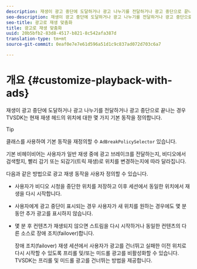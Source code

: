 ```yaml
---
description: 재생이 광고 중단에 도달하거나 광고 나누기를 전달하거나 광고 중단으로 끝나는 경우 TVSDK는 현재 재생 헤드의 위치에 대한 몇 가지 기본 동작을 정의합니다.
seo-description: 재생이 광고 중단에 도달하거나 광고 나누기를 전달하거나 광고 중단으로 끝나는 경우 TVSDK는 현재 재생 헤드의 위치에 대한 몇 가지 기본 동작을 정의합니다.
seo-title: 광고로 재생 맞춤화
title: 광고로 재생 맞춤화
uuid: 20b5bfb2-83d8-4517-b821-8c542afa387d
translation-type: tm+mt
source-git-commit: 0eaf0e7e7e61d596a51d1c9c837ad072d703c6a7

---
```



# 개요 {#customize-playback-with-ads}

재생이 광고 중단에 도달하거나 광고 나누기를 전달하거나 광고 중단으로 끝나는 경우 TVSDK는 현재 재생 헤드의 위치에 대한 몇 가지 기본 동작을 정의합니다.

>[!TIP]
>
>클래스를 사용하여 기본 동작을 재정의할 수 `AdBreakPolicySelector` 있습니다.

기본 비헤이비어는 사용자가 일반 재생 중에 광고 브레이크를 전달하는지, 비디오에서 검색할지, 빨리 감기 또는 되감기(트릭 재생)로 위치를 변경하는지에 따라 달라집니다.

다음과 같은 방법으로 광고 재생 동작을 사용자 정의할 수 있습니다.

* 사용자가 비디오 시청을 중단한 위치를 저장하고 이후 세션에서 동일한 위치에서 재생을 다시 시작합니다.
* 사용자에게 광고 중단이 표시되는 경우 사용자가 새 위치를 원하는 경우에도 몇 분 동안 추가 광고를 표시하지 않습니다.
* 몇 분 후 컨텐츠가 재생되지 않으면 스트림을 다시 시작하거나 동일한 컨텐츠의 다른 소스로 장애 조치(failover)합니다.

   장애 조치(failover) 재생 세션에서 사용자가 광고를 건너뛰고 실패한 이전 위치로 다시 시작할 수 있도록 프리롤 및/또는 미드롤 광고를 비활성화할 수 있습니다. TVSDK는 프리롤 및 미드롤 광고를 건너뛰는 방법을 제공합니다.